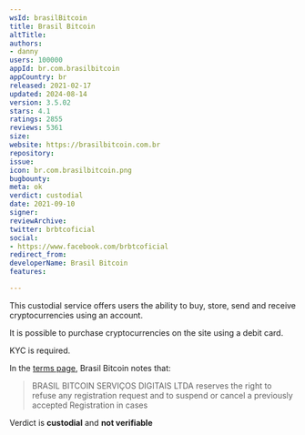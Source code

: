 ```yaml
---
wsId: brasilBitcoin
title: Brasil Bitcoin
altTitle: 
authors:
- danny
users: 100000
appId: br.com.brasilbitcoin
appCountry: br
released: 2021-02-17
updated: 2024-08-14
version: 3.5.02
stars: 4.1
ratings: 2855
reviews: 5361
size: 
website: https://brasilbitcoin.com.br
repository: 
issue: 
icon: br.com.brasilbitcoin.png
bugbounty: 
meta: ok
verdict: custodial
date: 2021-09-10
signer: 
reviewArchive: 
twitter: brbtcoficial
social:
- https://www.facebook.com/brbtcoficial
redirect_from: 
developerName: Brasil Bitcoin
features: 

---
```


This custodial service offers users the ability to buy, store, send and receive cryptocurrencies using an account. 

It is possible to purchase cryptocurrencies on the site using a debit card. 

KYC is required. 

In the [terms page](https://brasilbitcoin.com.br/terms), Brasil Bitcoin notes that:

> BRASIL BITCOIN SERVIÇOS DIGITAIS LTDA reserves the right to refuse any registration request and to suspend or cancel a previously accepted Registration in cases 

Verdict is **custodial** and **not verifiable**